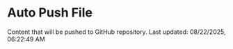 # Auto Push File

Content that will be pushed to GitHub repository.
Last updated: 08/22/2025, 06:22:49 AM